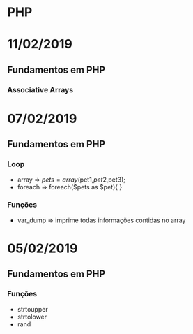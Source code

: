 # PHP

# 11/02/2019
## Fundamentos em PHP
### Associative Arrays


# 07/02/2019
## Fundamentos em PHP
### Loop
- array =>  $pets = array($pet1,$pet2,$pet3);
- foreach => foreach($pets as $pet){ }
### Funções
- var_dump => imprime todas informações contidas no array


# 05/02/2019
## Fundamentos em PHP
### Funções
- strtoupper
- strtolower
- rand
